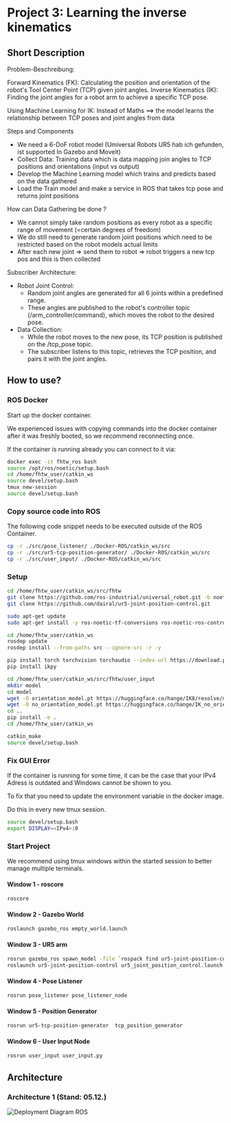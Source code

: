 # Project 3: Learning the inverse kinematics

## Short Description

Problem-Beschreibung:

Forward Kinematics (FK): Calculating the position and orientation of the robot's Tool Center Point (TCP) given joint angles.
Inverse Kinematics (IK): Finding the joint angles for a robot arm to achieve a specific TCP pose.

Using Machine Learning for IK: Instead of Maths ==> the model learns the relationship between TCP poses and joint angles from data

Steps and Components

- We need a 6-DoF robot model (Umiversal Robots UR5 hab ich gefunden, ist supported In Gazebo and Moveit)
- Collect Data: Training data which is data mapping join angles to TCP positions and orientations (input vs output)
- Develop the Machine Learning model which trains and predicts based on the data gathered
- Load the Train model and make a service in ROS that takes tcp pose and returns joint positions

How can Data Gathering be done ?

- We cannot simply take random positions as every robot as a specific range of movement (=certain degrees of freedom)
- We do still need to generate random joint positions which need to be restricted based on the robot models actual limits
- After each new joint => send them to robot => robot triggers a new tcp pos and this is then collected

Subscriber Architecture:

- Robot Joint Control:
  - Random joint angles are generated for all 6 joints within a predefined range.
  - These angles are published to the robot's controller topic (/arm_controller/command), which moves the robot to the desired pose.
- Data Collection:
  - While the robot moves to the new pose, its TCP position is published on the /tcp_pose topic.
  - The subscriber listens to this topic, retrieves the TCP position, and pairs it with the joint angles.

## How to use?

### ROS Docker

Start up the docker container.

We experienced issues with copying commands into the docker container after it was freshly booted, so we recommend reconnecting once.

If the container is running already you can connect to it via:

```bash
docker exec -it fhtw_ros bash
source /opt/ros/noetic/setup.bash
cd /home/fhtw_user/catkin_ws
source devel/setup.bash
tmux new-session
source devel/setup.bash
```

### Copy source code into ROS

The following code snippet needs to be executed outside of the ROS Container.

```bash
cp -r ./src/pose_listener/ ./Docker-ROS/catkin_ws/src
cp -r ./src/ur5-tcp-position-generator/ ./Docker-ROS/catkin_ws/src
cp -r ./src/user_input/ ./Docker-ROS/catkin_ws/src
```

### Setup

```bash
cd /home/fhtw_user/catkin_ws/src/fhtw
git clone https://github.com/ros-industrial/universal_robot.git -b noetic-devel
git clone https://github.com/dairal/ur5-joint-position-control.git

sudo apt-get update
sudo apt-get install -y ros-noetic-tf-conversions ros-noetic-ros-control ros-noetic-ros-controllers ros-noetic-rqt ros-noetic-rqt-common-plugins x11-apps

cd /home/fhtw_user/catkin_ws
rosdep update
rosdep install --from-paths src --ignore-src -r -y

pip install torch torchvision torchaudio --index-url https://download.pytorch.org/whl/cpu
pip install ikpy

cd /home/fhtw_user/catkin_ws/src/fhtw/user_input
mkdir model
cd model
wget -O orientation_model.pt https://huggingface.co/hange/IK8/resolve/main/best_model.pt
wget -O no_orientation_model.pt https://huggingface.co/hange/IK_no_orientation_best_model/resolve/main/best_model.pt
cd ..
pip install -e .
cd /home/fhtw_user/catkin_ws

catkin_make
source devel/setup.bash
```

### Fix GUI Error

If the container is running for some time, it can be the case that your IPv4 Adress is outdated and Windows cannot be shown to you.

To fix that you need to update the environment variable in the docker image.

Do this in every new tmux session.

```bash
source devel/setup.bash
export DISPLAY=<IPv4>:0
```

### Start Project

We recommend using tmux windows within the started session to better manage multiple terminals.

#### Window 1 - roscore

```bash
roscore
```

#### Window 2 - Gazebo World

```bash
roslaunch gazebo_ros empty_world.launch
```

#### Window 3 - UR5 arm

```bash
rosrun gazebo_ros spawn_model -file `rospack find ur5-joint-position-control`/urdf/ur5_jnt_pos_ctrl.urdf -urdf -x 0 -y 0 -z 0.1 -model ur5
roslaunch ur5-joint-position-control ur5_joint_position_control.launch
```

#### Window 4 - Pose Listener

```bash
rosrun pose_listener pose_listener_node
```

#### Window 5 - Position Generator

```bash
rosrun ur5-tcp-position-generator  tcp_position_generator
```

#### Window 6 - User Input Node

```bash
rosrun user_input user_input.py
```

## Architecture

### Architecture 1 (Stand: 05.12.)

![Deployment Diagram ROS](https://github.com/user-attachments/assets/f811b9b5-c677-4ff4-8f16-d7d731bf7a48)
